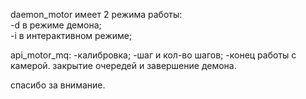 daemon_motor имеет 2 режима работы:  
-d в режиме демона;  
-i в интерактивном режиме;  

api_motor_mq:
-калибровка;
-шаг и кол-во шагов;
-конец работы с камерой. закрытие очередей и завершение демона.

спасибо за внимание.
